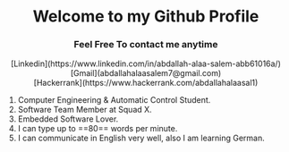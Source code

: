 # <center>Welcome to my Github Profile<center>

### <center>Feel Free To contact me anytime</center>

<center>
[Linkedin](https://www.linkedin.com/in/abdallah-alaa-salem-abb61016a/) <br />
[Gmail](abdallahalaasalem7@gmail.com)  <br />
[Hackerrank](https://www.hackerrank.com/abdallahalaasal1) <br />
</center>

1. Computer Engineering & Automatic Control Student.
2. Software Team Member at Squad X.
3. Embedded Software Lover.
4. I can type up to ==80== words per minute.
5. I can communicate in English very well, also I am learning German.





